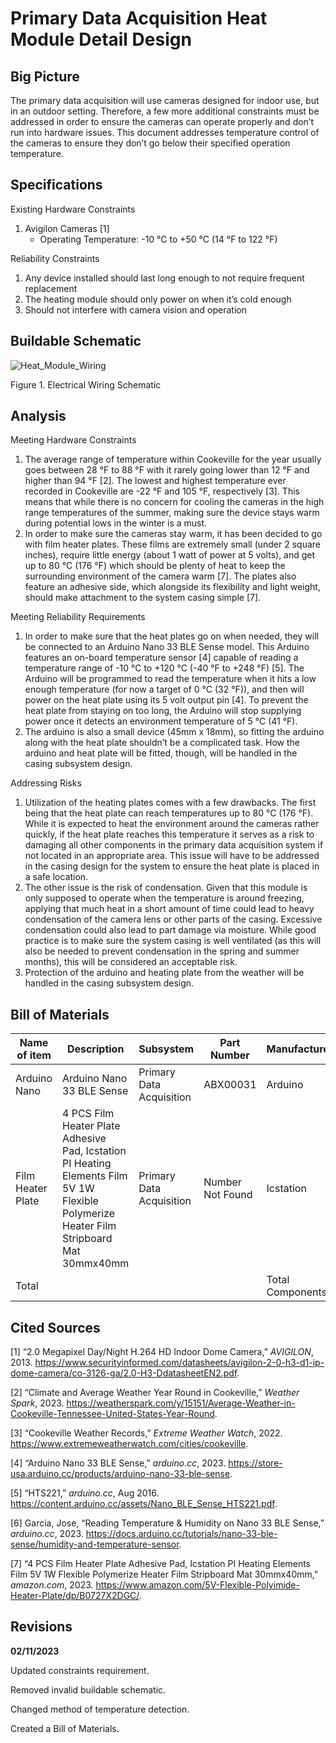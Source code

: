 # Primary Data Acquisition Heat Module Detail Design

## Big Picture

The primary data acquisition will use cameras designed for indoor use, but in an outdoor setting. Therefore, a few more additional constraints must be addressed in order to ensure the cameras can operate properly and don’t run into hardware issues. This document addresses temperature control of the cameras to ensure they don’t go below their specified operation temperature.

## Specifications

Existing Hardware Constraints

1. Avigilon Cameras [1]
    * Operating Temperature: -10 °C to +50 °C (14 °F to 122 °F)

Reliability Constraints

1. Any device installed should last long enough to not require frequent replacement
2. The heating module should only power on when it’s cold enough
3. Should not interfere with camera vision and operation

## Buildable Schematic

![Heat_Module_Wiring](https://user-images.githubusercontent.com/80428236/219547418-005a2b73-7603-46de-b484-d2eaae911cac.png)

Figure 1. Electrical Wiring Schematic

## Analysis

Meeting Hardware Constraints

1. The average range of temperature within Cookeville for the year usually goes between 28 °F to 88 °F with it rarely going lower than 12 °F and higher than 94 °F [2]. The lowest and highest temperature ever recorded in Cookeville are -22 °F and 105 °F, respectively [3]. This means that while there is no concern for cooling the cameras in the high range temperatures of the summer, making sure the device stays warm during potential lows in the winter is a must.
2. In order to make sure the cameras stay warm, it has been decided to go with film heater plates. These films are extremely small (under 2 square inches), require little energy (about 1 watt of power at 5 volts), and get up to 80 °C (176 °F) which should be plenty of heat to keep the surrounding environment of the camera warm [7]. The plates also feature an adhesive side, which alongside its flexibility and light weight, should make attachment to the system casing simple [7].

Meeting Reliability Requirements

1. In order to make sure that the heat plates go on when needed, they will be connected to an Arduino Nano 33 BLE Sense model. This Arduino features an on-board temperature sensor [4] capable of reading a temperature range of  -10 °C to +120 °C (-40 °F to +248 °F) [5]. The Arduino will be programmed to read the temperature when it hits a low enough temperature (for now a target of 0 °C (32 °F)), and then will power on the heat plate using its 5 volt output pin [4]. To prevent the heat plate from staying on too long, the Arduino will stop supplying power once it detects an environment temperature of 5 °C (41 °F).
2. The arduino is also a small device (45mm x 18mm), so fitting the arduino along with the heat plate shouldn’t be a complicated task. How the arduino and heat plate will be fitted, though, will be handled in the casing subsystem design.

Addressing Risks

1. Utilization of the heating plates comes with a few drawbacks. The first being that the heat plate can reach temperatures up to 80 °C (176 °F). While it is expected to heat the environment around the cameras rather quickly, if the heat plate reaches this temperature it serves as a risk to damaging all other components in the primary data acquisition system if not located in an appropriate area. This issue will have to be addressed in the casing design for the system to ensure the heat plate is placed in a safe location.
2. The other issue is the risk of condensation. Given that this module is only supposed to operate when the temperature is around freezing, applying that much heat in a short amount of time could lead to heavy condensation of the camera lens or other parts of the casing. Excessive condensation could also lead to part damage via moisture. While good practice is to make sure the system casing is well ventilated (as this will also be needed to prevent condensation in the spring and summer months), this will be considered an acceptable risk.
3. Protection of the arduino and heating plate from the weather will be handled in the casing subsystem design.

## Bill of Materials

| Name of item | Description | Subsystem | Part Number | Manufacturer | Quantity | Price | Total |
|--------------|-------------|-----------|-------------|--------------|----------|-------|-------|
|Arduino Nano| Arduino Nano 33 BLE Sense | Primary Data Acquisition | ABX00031 | Arduino | 7 | $40.50 | $283.50 |
|Film Heater Plate| 4 PCS Film Heater Plate Adhesive Pad, Icstation PI Heating Elements Film 5V 1W Flexible Polymerize Heater Film Stripboard Mat 30mmx40mm | Primary Data Acquisition | Number Not Found | Icstation | 2 | $15.99 | $31.98 |
| Total | | | | Total Components | 9 | Total Cost | $315.48 |

## Cited Sources

[1] “2.0 Megapixel Day/Night H.264 HD Indoor Dome Camera,” _AVIGILON_, 2013.  https://www.securityinformed.com/datasheets/avigilon-2-0-h3-d1-ip-dome-camera/co-3126-ga/2.0-H3-DdatasheetEN2.pdf.

[2] “Climate and Average Weather Year Round in Cookeville,” _Weather Spark_, 2023. https://weatherspark.com/y/15151/Average-Weather-in-Cookeville-Tennessee-United-States-Year-Round.

[3] “Cookeville Weather Records,” _Extreme Weather Watch_, 2022. https://www.extremeweatherwatch.com/cities/cookeville.

[4] “Arduino Nano 33 BLE Sense,” _arduino.cc_, 2023. https://store-usa.arduino.cc/products/arduino-nano-33-ble-sense.

[5] “HTS221,” _arduino.cc_, Aug 2016. https://content.arduino.cc/assets/Nano_BLE_Sense_HTS221.pdf. 

[6] Garcia, Jose, “Reading Temperature & Humidity on Nano 33 BLE Sense,” _arduino.cc_, 2023. https://docs.arduino.cc/tutorials/nano-33-ble-sense/humidity-and-temperature-sensor.

[7] “4 PCS Film Heater Plate Adhesive Pad, Icstation PI Heating Elements Film 5V 1W Flexible Polymerize Heater Film Stripboard Mat 30mmx40mm,” _amazon.com_, 2023. https://www.amazon.com/5V-Flexible-Polyimide-Heater-Plate/dp/B0727X2DGC/.

## Revisions

**02/11/2023**

Updated constraints requirement.

Removed invalid buildable schematic.

Changed method of temperature detection.

Created a Bill of Materials.
